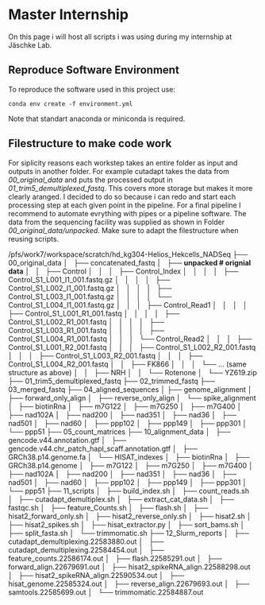 # Master Internship
On this page i will host all scripts i was using during my internship at Jäschke Lab. 

## Reproduce Software Environment
To reproduce the software used in this project use:

`conda env create -f environment.yml`

Note that standart anaconda or miniconda is required. 

## Filestructure to make code work
For siplicity reasons each workstep takes an entire folder as input and outputs in another folder. For example cutadapt takes the data from *00_original_data* and puts the processed output in *01_trim5_demultiplexed_fastq*. This covers more storage but makes it more clearly aranged. I decided to do so because i can redo and start each processing step at each given point in the pipeline. For a final pipeline I recommend to automate evrything with pipes or a pipeline software.
The data from the sequencing facility was supplied as shown in Folder *00_original_data/unpacked*. Make sure to adapt the filestructure when reusing scripts.

/pfs/work7/workspace/scratch/hd_kg304-Helios_Hekcells_NADSeq
├── 00_original_data
│   ├── concatenated_fastq
│   ├── **unpacked # orignial data**
│   │   ├── Control
│   │   │   ├── Control_Index
│   │   │   │   ├── Control_S1_L001_I1_001.fastq.gz
│   │   │   │   ├── Control_S1_L002_I1_001.fastq.gz
│   │   │   │   ├── Control_S1_L003_I1_001.fastq.gz
│   │   │   │   └── Control_S1_L004_I1_001.fastq.gz
│   │   │   ├── Control_Read1
│   │   │   │   ├── Control_S1_L001_R1_001.fastq
│   │   │   │   ├── Control_S1_L002_R1_001.fastq
│   │   │   │   ├── Control_S1_L003_R1_001.fastq
│   │   │   │   ├── Control_S1_L004_R1_001.fastq
│   │   │   └── Control_Read2
│   │   │       ├── Control_S1_L001_R2_001.fastq
│   │   │       ├── Control_S1_L002_R2_001.fastq
│   │   │       ├── Control_S1_L003_R2_001.fastq
│   │   │       ├── Control_S1_L004_R2_001.fastq
│   │   ├── FK866
│   │   │   └── ... (same structure as above)
│   │   ├── NRH
│   │   └── Rotenone
│   └── YZ619.zip
├── 01_trim5_demultiplexed_fastq
├── 02_trimmed_fastq
├── 03_merged_fastq
├── 04_aligned_sequences
│   ├── genome_alignment
│   ├── forward_only_align
│   ├── reverse_only_align
│   └── spike_alignment
│       ├── biotinRna
│       ├── m7G122
│       ├── m7G250
│       ├── m7G400
│       ├── nad102A
│       ├── nad200
│       ├── nad351
│       ├── nad36
│       ├── nad501
│       ├── nad60
│       ├── ppp102
│       ├── ppp149
│       ├── ppp301
│       └── ppp51
├── 05_count_matrices
├── 10_alignment_data
│   ├── gencode.v44.annotation.gtf
│   ├── gencode.v44.chr_patch_hapl_scaff.annotation.gtf
│   ├── GRCh38.p14.genome.fa
│   └── HISAT_indexes
│       ├── biotinRna
│       ├── GRCh38.p14.genome
│       ├── m7G122
│       ├── m7G250
│       ├── m7G400
│       ├── nad102A
│       ├── nad200
│       ├── nad351
│       ├── nad36
│       ├── nad501
│       ├── nad60
│       ├── ppp102
│       ├── ppp149
│       ├── ppp301
│       └── ppp51
├── 11_scripts
│   ├── build_index.sh
│   ├── count_reads.sh
│   ├── cutadapt_demultiplex.sh
│   ├── extract_cat_data.sh
│   ├── fastqc.sh
│   ├── feature_Counts.sh
│   ├── flash.sh
│   ├── hisat2_forward_only.sh
│   ├── hisat2_reverse_only.sh
│   ├── hisat2.sh
│   ├── hisat2_spikes.sh
│   ├── hisat_extractor.py
│   ├── sort_bams.sh
│   ├── split_fasta.sh
│   └── trimmomatic.sh
├── 12_Slurm_reports
│   ├── cutadapt_demultiplexing.22583880.out
│   ├── cutadapt_demultiplexing.22584454.out
│   ├── feature_counts.22586174.out
│   ├── flash.22585291.out
│   ├── forward_align.22679691.out
│   ├── hisat2_spikeRNA_align.22588298.out
│   ├── hisat2_spikeRNA_align.22590534.out
│   ├── hisat_genome.22585324.out
│   ├── reverse_align.22679693.out
│   ├── samtools.22585699.out
│   └── trimmomatic.22584887.out
